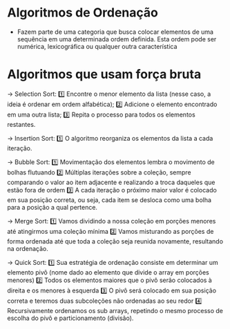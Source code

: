 # Algoritmos de Ordenação

- Fazem parte de uma categoria que busca colocar elementos de uma sequência em uma determinada ordem definida.
  Esta ordem pode ser numérica, lexicográfica ou qualquer outra característica


# Algoritmos que usam força bruta

-> Selection Sort:
    1️⃣ Encontre o menor elemento da lista (nesse caso, a ideia é ordenar em ordem alfabética);
    2️⃣ Adicione o elemento encontrado em uma outra lista;
    3️⃣ Repita o processo para todos os elementos restantes.

-> Insertion Sort:
    1️⃣ O algoritmo reorganiza os elementos da lista a cada iteração.

-> Bubble Sort:
    1️⃣ Movimentação dos elementos lembra o movimento de bolhas flutuando
    2️⃣ Múltiplas iterações sobre a coleção, sempre comparando o valor ao
       item adjacente e realizando a troca daqueles que estão fora de ordem
    3️⃣ A cada iteração o próximo maior valor é colocado em sua posição correta,
       ou seja, cada item se desloca como uma bolha para a posição a qual pertence.

-> Merge Sort:
    1️⃣ Vamos dividindo a nossa coleção em porções menores até atingirmos uma coleção mínima
    2️⃣ Vamos misturando as porções de forma ordenada até que toda a coleção
       seja reunida novamente, resultando na ordenação.

-> Quick Sort:
    1️⃣ Sua estratégia de ordenação consiste em determinar um elemento pivô
       (nome dado ao elemento que divide o array em porções menores)
    2️⃣ Todos os elementos maiores que o pivô serão colocados à direita e os menores à esquerda
    3️⃣ O pivô será colocado em sua posição correta e teremos duas subcoleções não ordenadas ao seu redor
    4️⃣ Recursivamente ordenamos os sub arrays, repetindo o mesmo processo de escolha do pivô e particionamento (divisão).